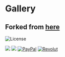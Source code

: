 # Gallery
## Forked from [here](https://github.com/IacobIonut01/Gallery)
![License](https://img.shields.io/github/license/IacobIonut01/Gallery?color=%23247EE0)

![](./screenshots/preview.png)
![](./screenshots/items/support_banner.png)
[![PayPal](./screenshots/items/support_paypal.png)](https://www.paypal.me/iacobionut01)
[![Revolut](./screenshots/items/support_revolut.png)](https://revolut.me/somaldoaca)
